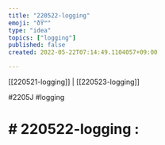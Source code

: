 ```yaml
---
title: "220522-logging"
emoji: "ðŸ™"
type: "idea"
topics: ["logging"]
published: false
created: 2022-05-22T07:14:49.1104057+09:00

---
```

[[220521-logging]] | [[220523-logging]]

#2205J #logging

# # 220522-logging :

